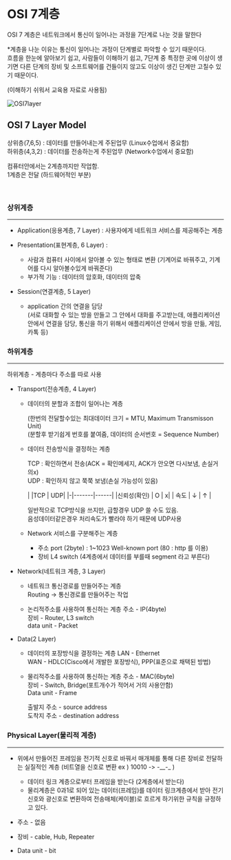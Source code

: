 # OSI 7계층

OSI 7 계층은 네트워크에서 통신이 일어나는 과정을 7단계로 나눈 것을 말한다

*계층을 나눈 이유는 통신이 일어나는 과정이 단계별로 파악할 수 있기 때문이다.<br/>
흐름을 한눈에 알아보기 쉽고, 사람들이 이해하기 쉽고, 7단계 중 특정한 곳에 이상이 생기면 다른 단계의 장비 및 소프트웨어를 건들이지 않고도 이상이 생긴 단계만 고칠수 있기 때문이다.

(이해하기 쉬워서 교육용 자료로 사용됨)

![OSI7layer](https://user-images.githubusercontent.com/76420201/105174881-8751aa00-5b66-11eb-9d86-b55b0eb09e62.png)


## OSI 7 Layer Model

상위층(7,6,5) : 데이터를 만들어내는게 주된업무 (Linux수업에서 중요함)<br>
하위층(4,3,2) : 데이터를 전송하는게 주된업무 (Network수업에서 중요함)
   
컴퓨터안에서는 2계층까지만 작업함.<br/>
1계층은 전달 (하드웨어적인 부분)

<br>

### 상위계층

---

- Application(응용계층, 7 Layer) : 사용자에게 네트워크 서비스를 제공해주는 계층

- Presentation(표현계층, 6 Layer) :	

  - 사람과 컴퓨터 사이에서 알아볼 수 있는 형태로 변환 (기계어로 바꿔주고, 기계어를 다시 알아볼수있게 바꿔준다)
  - 부가적 기능 : 데이터의 암호화, 데이터의 압축
  
- Session(연결계층, 5 Layer)

  - application 간의 연결을 담당<br/>
	(서로 대화할 수 있는 방을 만들고 그 안에서 대화를 주고받는데, 애플리케이션 안에서 연결을 담당, 통신을 하기 위해서 애플리케이션 안에서 방을 만듦, 게임, 카톡 등)


### 하위계층 

---

하위계층 - 계층마다 주소를 따로 사용

- Transport(전송계층, 4 Layer)
	
  - 데이터의 분할과 조합이 일어나는 계층<br> 

    (한번의 전달할수있는 최대데이터 크기 = MTU, Maximum Transmisson Unit)<br/>
	(분할후 받기쉽게 번호를 붙여줌, 데이터의 순서번호 = Sequence Number)

  - 데이터 전송방식을 결정하는 계층

    TCP : 확인하면서 전송(ACK = 확인메세지, ACK가 안오면 다시보냄, 손실거의x)<br/>
	  UDP : 확인하지 않고 쭉쭉 보냄(손실 가능성이 있음)

	| |TCP	|	UDP|
  |-|-------|------|
	|신뢰성(확인)  |    O	|	 x| 
  |  속도 | ↓ | ↑ |

	일반적으로 TCP방식을 쓰지만, 급할경우 UDP 쓸 수도 있음. <br/>
    음성데이터같은경우 처리속도가 빨라야 하기 때문에 UDP사용

  - Network 서비스를 구분해주는 계층

    - 주소 port (2byte) : 1~1023 Well-known port (80 : http 를 이용)
	- 장비 L4 switch (4계층에서 데이터를 부를때 segment 라고 부른다)

- Network(네트워크 계층, 3 Layer)
	
  - 네트워크 통신경로를 만들어주는 계층<br/> 
    Routing -> 통신경로를 만들어주는 작업

  - 논리적주소를 사용하여 통신하는 계층
	주소 - IP(4byte)<br/>
	장비 - Router, L3 switch<br/> 
	data unit - Packet
	
- Data(2 Layer)

  - 데이터의 포장방식을 결정하는 계층
	LAN - Ethernet<br/>
	WAN - HDLC(Cisco에서 개발한 포장방식), PPP(표준으로 채택된 방법)

  - 물리적주소를 사용하여 통신하는 계층
	주소 - MAC(6byte)<br/>
	장비 - Switch, Bridge(포트개수가 적어서 거의 사용안함)<br/>
	Data unit - Frame

	출발지 주소 - source address<br/>
	도착지 주소 - destination address



### Physical Layer(물리적 계층) 

---

- 위에서 만들어진 프레임을 전기적 신호로 바꿔서 매개체를 통해 다른 장비로 전달하는 실질적인 계층 (비트열을 신호로 변환 ex ) 10010 -> -__-_ )

  - 데이터 링크 계층으로부터 프레임을 받는다 (2계층에서 받는다)   
  - 물리계층은 0과1로 되어 있는 데이터(프레임)를 데이터 링크계층에서 받아 전기신호와 광신호로 변환하여 전송매체(케이블)로 흐르게 하기위한 규칙을 규정하고 있다.  

- 주소 - 없음
- 장비 - cable, Hub, Repeater
- Data unit - bit
